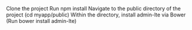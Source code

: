 Clone the project
Run npm install
Navigate to the public directory of the project (cd myapp/public)
Within the directory, install admin-lte via Bower (Run bower install admin-lte)
